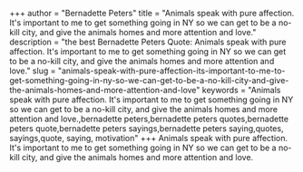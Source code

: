 +++
author = "Bernadette Peters"
title = "Animals speak with pure affection. It's important to me to get something going in NY so we can get to be a no-kill city, and give the animals homes and more attention and love."
description = "the best Bernadette Peters Quote: Animals speak with pure affection. It's important to me to get something going in NY so we can get to be a no-kill city, and give the animals homes and more attention and love."
slug = "animals-speak-with-pure-affection-its-important-to-me-to-get-something-going-in-ny-so-we-can-get-to-be-a-no-kill-city-and-give-the-animals-homes-and-more-attention-and-love"
keywords = "Animals speak with pure affection. It's important to me to get something going in NY so we can get to be a no-kill city, and give the animals homes and more attention and love.,bernadette peters,bernadette peters quotes,bernadette peters quote,bernadette peters sayings,bernadette peters saying,quotes, sayings,quote, saying, motivation"
+++
Animals speak with pure affection. It's important to me to get something going in NY so we can get to be a no-kill city, and give the animals homes and more attention and love.

